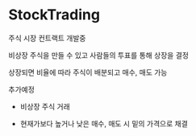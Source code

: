 # StockTrading

주식 시장 컨트랙트 개발중


비상장 주식을 만들 수 있고 사람들의 투표를 통해 상장을 결정

상장되면 비율에 따라 주식이 배분되고 매수, 매도 가능



추가예정

- 비상장 주식 거래

- 현재가보다 높거나 낮은 매수, 매도 시 밑의 가격으로 채결
